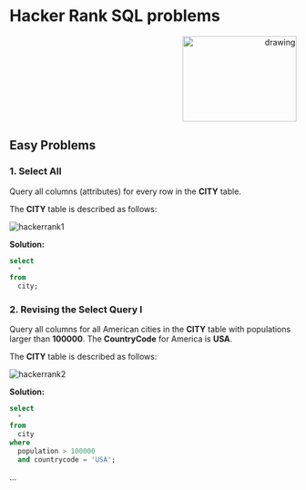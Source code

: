 # **Hacker Rank SQL problems**

<p align='right'>
<img src='https://github.com/nxtbyt/graphics/blob/main/icons/hackerrank.png?raw=true' alt='drawing' width='200' height='150'/>
</p>

## **Easy Problems**

### **1. Select All**

Query all columns (attributes) for every row in the **CITY** table.

The **CITY** table is described as follows:

![hackerrank1](https://github.com/nxtbyt/graphics/blob/main/images/hackerrank1.jpg?raw=true)

**Solution:**

```sql
select
  *
from
  city;
```

### **2. Revising the Select Query I**

Query all columns for all American cities in the **CITY** table with populations larger than **100000**. The **CountryCode** for America is **USA**.

The **CITY** table is described as follows:

![hackerrank2](https://github.com/nxtbyt/graphics/blob/main/images/hackerrank2.jpg?raw=true)

**Solution:**

```sql
select
  *
from
  city
where
  population > 100000
  and countrycode = 'USA';
```
...
